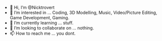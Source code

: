 - 👋 Hi, I’m @Nicktrovert
- 👀 I’m interested in ... Coding, 3D Modelling, Music, Video/Picture Editing, Game Development, Gaming.
- 🌱 I’m currently learning ... stuff.
- 💞️ I’m looking to collaborate on ... nothing.
- 📫 How to reach me ... you dont.

<!---
Nicktrovert/Nicktrovert is a ✨ special ✨ repository because its `README.md` (this file) appears on your GitHub profile.
You can click the Preview link to take a look at your changes.
Filius
--->
